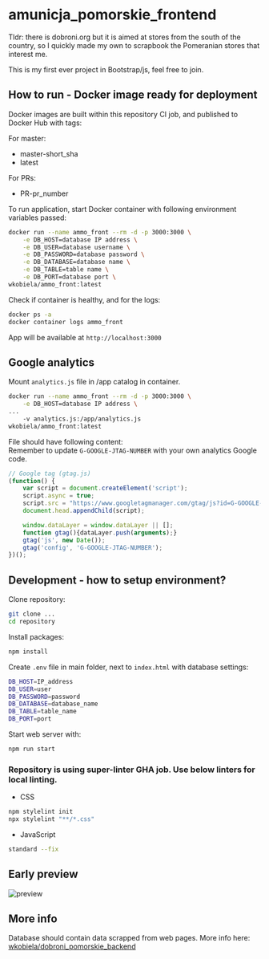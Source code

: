 # amunicja_pomorskie_frontend

Tldr: there is dobroni.org but it is aimed at stores from the south of the country, so I quickly made my own
to scrapbook the Pomeranian stores that interest me.

This is my first ever project in Bootstrap/js, feel free to join.

## How to run - Docker image ready for deployment

Docker images are built within this repository CI job, and published to Docker Hub with tags:

For master:
- master-short_sha
- latest

For PRs:
- PR-pr_number

To run application, start Docker container with following environment variables passed:

```bash
docker run --name ammo_front --rm -d -p 3000:3000 \
    -e DB_HOST=database IP address \
    -e DB_USER=database username \
    -e DB_PASSWORD=database password \
    -e DB_DATABASE=database name \
    -e DB_TABLE=table name \
    -e DB_PORT=database port \
wkobiela/ammo_front:latest
```
Check if container is healthy, and for the logs:
```bash
docker ps -a
docker container logs ammo_front
```

App will be available at `http://localhost:3000`


## Google analytics
Mount `analytics.js` file in /app catalog in container.<br>

```bash
docker run --name ammo_front --rm -d -p 3000:3000 \
    -e DB_HOST=database IP address \
...
    -v analytics.js:/app/analytics.js
wkobiela/ammo_front:latest
```

File should have following content: <br>
Remember to update `G-GOOGLE-JTAG-NUMBER` with your own analytics Google code.

```js
// Google tag (gtag.js)
(function() {
    var script = document.createElement('script');
    script.async = true;
    script.src = "https://www.googletagmanager.com/gtag/js?id=G-GOOGLE-JTAG-NUMBER";
    document.head.appendChild(script);

    window.dataLayer = window.dataLayer || [];
    function gtag(){dataLayer.push(arguments);}
    gtag('js', new Date());
    gtag('config', 'G-GOOGLE-JTAG-NUMBER');
})();
```

## Development - how to setup environment?
Clone repository:
```bash
git clone ...
cd repository
```

Install packages:
```bash
npm install
```

Create `.env` file in main folder, next to `index.html` with database settings:

```bash
DB_HOST=IP_address
DB_USER=user
DB_PASSWORD=password
DB_DATABASE=database_name
DB_TABLE=table_name
DB_PORT=port
```
Start web server with:

```bash
npm run start
```


### Repository is using super-linter GHA job. Use below linters for local linting.
- CSS
```bash
npm stylelint init
npx stylelint "**/*.css"
```
- JavaScript
```bash
standard --fix
```

## Early preview

![preview](https://i.ibb.co/phS4pzd/Przechwytywanie.png)


## More info
Database should contain data scrapped from web pages. More info here:
[wkobiela/dobroni_pomorskie_backend](https://github.com/wkobiela/dobroni_pomorskie_backend)